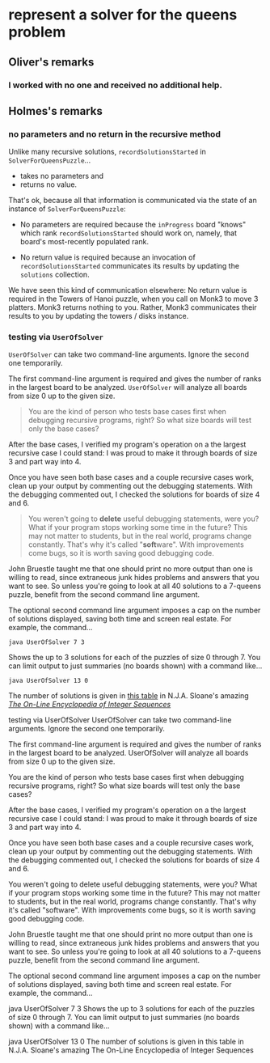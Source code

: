 # represent a solver for the queens problem

## Oliver's remarks

### I worked with no one and received no additional help.

## Holmes's remarks

### no parameters and no return in the recursive method
Unlike many recursive solutions, `recordSolutionsStarted` in `SolverForQueensPuzzle`...

* takes no parameters and 
* returns no value.

That's ok, because all that information is communicated via
the state of an instance of `SolverForQueensPuzzle`:

* No parameters are required because
the `inProgress` board "knows" which rank `recordSolutionsStarted` 
should work on, namely, that board's most-recently populated rank.

* No return value is required  because 
an invocation of `recordSolutionsStarted` communicates its results
by updating the `solutions` collection.

We have seen this kind of communication elsewhere: 
No return value is required 
in the Towers of Hanoi puzzle, when you call on  Monk3 to 
move 3 platters. Monk3 returns nothing to you. Rather,
Monk3 communicates their results to you by updating
the towers / disks instance.

<!--- (is this a comment in GFM? Does it need 3 hyphens?)
* No parameters are required
when handing in papers. That is, you pass no parameter information
to the next person in the file of seats. 
Rather, the file instance that you share holds the information
of who is next. Looking at that file
tells a person whether they are the base case.
--->


### testing via `UserOfSolver`

`UserOfSolver` can take two command-line arguments.
Ignore the second one temporarily. 

The first command-line argument is required and gives the
number of ranks in the largest board to be analyzed.
`UserOfSolver` will analyze all boards from size 0 up to
the given size.

>You are the kind of person who tests base cases first
when debugging recursive programs, right?
So what size boards will test only the base cases?

After the base cases, I verified my program's operation on a the 
largest recursive case I could stand: I was proud to make
it through boards of size 3 and part way into 4.

Once you have seen both base cases and a couple recursive cases work,
clean up your output by commenting out the debugging statements.
With the debugging commented out, I checked the solutions for 
boards of size 4 and 6.

>You weren't going to **delete** useful debugging
statements, were you? What if your program stops working some time
in the future? This may not matter to students, but in the
real world, programs change constantly. That's why it's called
"**soft**ware". With improvements come bugs,
so it is worth saving good debugging code.

John Bruestle taught me that one should print no more output
than one is willing to read, since extraneous junk hides
problems and answers that you want to see.
So unless you're going to look at all 40 solutions to a
7-queens puzzle, benefit from the second command line argument.

The optional second command line argument imposes a cap on the 
number of solutions displayed, saving both time and
screen real estate.
For example, the command...
```
java UserOfSolver 7 3
```
Shows the up to 3 solutions for each of the puzzles of size
0 through 7.
You can limit output to just summaries (no boards shown)
with a command like...
```
java UserOfSolver 13 0
```

The number of solutions is given in
[this table](https://oeis.org/A000170/b000170.txt )
in N.J.A. Sloane's amazing
[*The On-Line Encyclopedia of Integer Sequences*](https://oeis.org)


testing via UserOfSolver
UserOfSolver can take two command-line arguments. Ignore the second one temporarily.

The first command-line argument is required and gives the number of ranks in the largest board to be analyzed. UserOfSolver will analyze all boards from size 0 up to the given size.

You are the kind of person who tests base cases first when debugging recursive programs, right? So what size boards will test only the base cases?

After the base cases, I verified my program's operation on a the largest recursive case I could stand: I was proud to make it through boards of size 3 and part way into 4.

Once you have seen both base cases and a couple recursive cases work, clean up your output by commenting out the debugging statements. With the debugging commented out, I checked the solutions for boards of size 4 and 6.

You weren't going to delete useful debugging statements, were you? What if your program stops working some time in the future? This may not matter to students, but in the real world, programs change constantly. That's why it's called "software". With improvements come bugs, so it is worth saving good debugging code.

John Bruestle taught me that one should print no more output than one is willing to read, since extraneous junk hides problems and answers that you want to see. So unless you're going to look at all 40 solutions to a 7-queens puzzle, benefit from the second command line argument.

The optional second command line argument imposes a cap on the number of solutions displayed, saving both time and screen real estate. For example, the command...

java UserOfSolver 7 3
Shows the up to 3 solutions for each of the puzzles of size 0 through 7. You can limit output to just summaries (no boards shown) with a command like...

java UserOfSolver 13 0
The number of solutions is given in this table in N.J.A. Sloane's amazing The On-Line Encyclopedia of Integer Sequences

